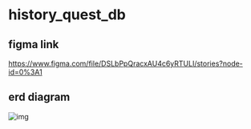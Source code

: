 # history_quest_db

## figma link
https://www.figma.com/file/DSLbPpQracxAU4c6yRTULI/stories?node-id=0%3A1

## erd diagram 
![img](https://github.com/catdevdev/history_quest_db/blob/main/erd_diagram.png)